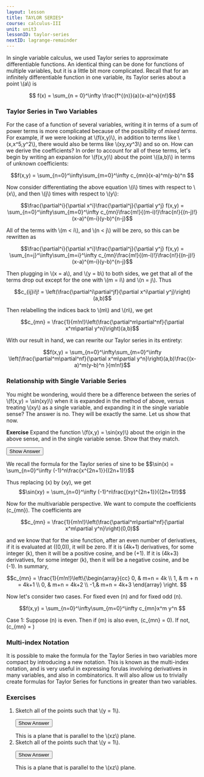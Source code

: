 ```yaml
---
layout: lesson
title: TAYLOR SERIES*
course: calculus-III
unit: unit3
lessonID: taylor-series
nextID: lagrange-remainder
---
```


In single variable calculus, we used Taylor series to approximate differentiable functions. An identical thing can be done for functions of multiple variables, but it is a little bit more complicated. Recall that for an infinitely differentiable function in one variable, its Taylor series about a point \\(a\\) is 


$$ f(x) = \sum_{n = 0}^\infty \frac{f^{(n)}(a)(x-a)^n}{n!}$$

### Taylor Series in Two Variables
For the case of a function of several variables, writing it in terms of a sum of power terms is more  complicated because of the possibility of *mixed terms*. For example, if we were looking at \\(f(x,y)\\), in addition to terms like \\(x,x^5,y^2\\), there would also be terms like \\(xy,xy^3\\) and so on. How can we derive the coefficients? In order to account for all of these terms, let's begin by writing an expansion for \\(f(x,y)\\) about the point \\((a,b)\\) in terms of unknown coefficients:

$$f(x,y) = \sum_{n=0}^\infty\sum_{m=0}^\infty c_{mn}(x-a)^m(y-b)^n $$

Now consider differentiating the above equation \\(i\\) times with respect to \\(x\\), and then \\(j\\) times with respect to \\(y\\):

$$\frac{\partial^i}{\partial x^i}\frac{\partial^j}{\partial y^j} f(x,y) = \sum_{n=0}^\infty\sum_{m=0}^\infty c_{mn}\frac{m!}{(m-i)!}\frac{n!}{(n-j)!}(x-a)^{m-i}(y-b)^{n-j}$$

All of the terms with \\(m < i\\), and \\(n < j\\) will be zero, so this can be rewritten as 

$$\frac{\partial^i}{\partial x^i}\frac{\partial^j}{\partial y^j} f(x,y) = \sum_{n=j}^\infty\sum_{m=i}^\infty c_{mn}\frac{m!}{(m-i)!}\frac{n!}{(n-j)!}(x-a)^{m-i}(y-b)^{n-j}$$

Then plugging in \\(x = a\\), and \\(y = b\\) to both sides, we get that all of the terms drop out except for the one with \\(m = i\\) and \\(n = j\\). Thus

$$c_{ij}i!j! = \left(\frac{\partial^i\partial^jf}{\partial x^i\partial y^j}\right)(a,b)$$

Then relabelling the indices back to \\(m\\) and \\(n\\), we get 

$$c_{mn} = \frac{1}{m!n!}\left(\frac{\partial^m\partial^nf}{\partial x^m\partial y^n}\right)(a,b)$$

With our result in hand, we can rewrite our Taylor series in its entirety: 

$$f(x,y) = \sum_{n=0}^\infty\sum_{m=0}^\infty \left(\frac{\partial^m\partial^nf}{\partial x^m\partial y^n}\right)(a,b)\frac{(x-a)^m(y-b)^n }{m!n!}$$

### Relationship with Single Variable Series

You might be wondering, would there be a difference between the series of \\(f(x,y) = \sin(xy)\\) when it is expanded in the method of above, versus treating \\(xy\\) as a single variable, and expanding it in the single variable sense? The answer is no. They will be exactly the same. Let us show that now. 

**Exercise** Expand the function \\(f(x,y) = \sin(xy)\\) about the origin in the above sense, and in the single variable sense. Show that they match.

<button onclick="myFunction('answer')" class="answerButton">Show Answer</button>

<div  id="answer" class="answer">
We recall the formula for the Taylor series of sine to be 
$$\sin(x) = \sum_{n=0}^\infty (-1)^n\frac{x^{2n+1}}{(2n+1)!}$$

Thus replacing \(x\) by \(xy\), we get 
$$\sin(xy) = \sum_{n=0}^\infty (-1)^n\frac{(xy)^{2n+1}}{(2n+1)!}$$

Now for the multivariable perspective. We want to compute the coefficients \(c_{mn}\). The coefficients are 

$$c_{mn} = \frac{1}{m!n!}\left(\frac{\partial^m\partial^nf}{\partial x^m\partial y^n}\right)(0,0)$$

and we know that for the sine function, after an even number of derivatives, if it is evaluated at \((0,0)\), it will be zero. If it is \(4k+1\) derivatives, for some integer \(k\), then it will be a positive cosine, and be \(+1\). If it is \(4k+3\) derivatives, for some integer \(k\), then it will be a negative cosine, and be \(-1\). In summary, 

$$c_{mn} = \frac{1}{m!n!}\left\{\begin{array}{cc}
0, & m+n = 4k \\
1, & m + n = 4k+1 \\
0, & m+n = 4k+2 \\
-1,& m+n = 4k+3
\end{array} \right. $$

Now let's consider two cases. For fixed even \(n\) and for fixed odd \(n\). 

$$f(x,y) = \sum_{n=0}^\infty\sum_{m=0}^\infty c_{mn}x^m y^n $$

Case 1: Suppose \(n\) is even. Then if \(m\) is also even, \(c_{mn} = 0\). If not, \(c_{mn} = \)







</div>

### Multi-index Notation

It is possible to make the formula for the Taylor Series in two variables more compact by introducing a new notation. This is known as the multi-index notation, and is very useful in expressing forulas involving derivatives in many variables, and also in combinatorics. It will also allow us to trivially create formulas for Taylor Series for functions in greater than two variables.




### Exercises

<ol>
<li> <div> Sketch all of the points such that \(y = 1\). </div>

<button onclick="myFunction('answer2')" class="answerButton">Show Answer</button>
<div  id="answer2" class="answer">
This is a plane that is parallel to the \(xz\) plane. 
</div> </li>
<li> <div> Sketch all of the points such that \(y = 1\). </div>

<button onclick="myFunction('answer2')" class="answerButton">Show Answer</button>
<div  id="answer2" class="answer">
This is a plane that is parallel to the \(xz\) plane. 
</div> </li>
</ol>
